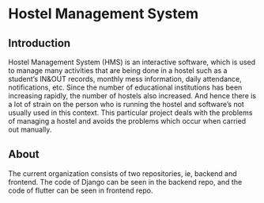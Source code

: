 # Hostel Management System

## Introduction
Hostel Management System (HMS) is an interactive software, which is used to manage many activities that are being done in a hostel such as a student’s IN&OUT records, monthly mess information, daily attendance, notifications, etc. Since the number of educational institutions has been increasing rapidly, the number of hostels also increased. And hence there is a lot of strain on the person who is running the hostel and software’s not usually used in this context. This particular project deals with the problems of managing a hostel and avoids the problems which occur when carried out manually.

##  About
The current organization consists of two repositories, ie, backend and frontend.
The code of Django can be seen in the backend repo, and the code of flutter can be seen in frontend repo.

